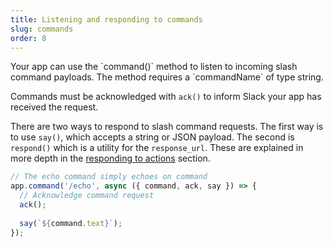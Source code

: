 ```yaml
---
title: Listening and responding to commands
slug: commands
order: 8
---
```


<div class="section-content">
Your app can use the `command()` method to listen to incoming slash command payloads. The method requires a `commandName` of type string.

Commands must be acknowledged with `ack()` to inform Slack your app has received the request.

There are two ways to respond to slash command requests. The first way is to use `say()`, which accepts a string or JSON payload. The second is `respond()` which is a utility for the `response_url`. These are explained in more depth in the [responding to actions](#action-respond) section.
</div>

```javascript
// The echo command simply echoes on command
app.command('/echo', async ({ command, ack, say }) => {
  // Acknowledge command request
  ack();
  
  say(`${command.text}`);
});
```
